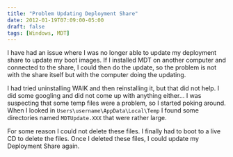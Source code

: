 ```yaml
---
title: "Problem Updating Deployment Share"
date: 2012-01-19T07:09:00-05:00
draft: false
tags: [Windows, MDT]
---
```


I have had an issue where I was no longer able to update my deployment share to update my boot images.  If I installed MDT on another computer and connected to the share, I could then do the update, so the problem is not with the share itself but with the computer doing the updating.

I had tried uninstalling WAIK and then reinstalling it, but that did not help.  I did some googling and did not come up with anything either…  I was suspecting that some temp files were a problem, so I started poking around.  When I looked in `Users\username\AppData\Local\Temp` I found some directories named `MDTUpdate.XXX` that were rather large.

For some reason I could not delete these files.  I finally had to boot to a live CD to delete the files.  Once I deleted these files, I could update my Deployment Share again.